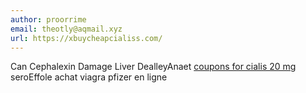 ```yaml
---
author: proorrime
email: theotly@aqmail.xyz
url: https://xbuycheapcialiss.com/
---
```


Can Cephalexin Damage Liver  DealleyAnaet <a href=https://xbuycheapcialiss.com/>coupons for cialis 20 mg</a> seroEffole achat viagra pfizer en ligne 